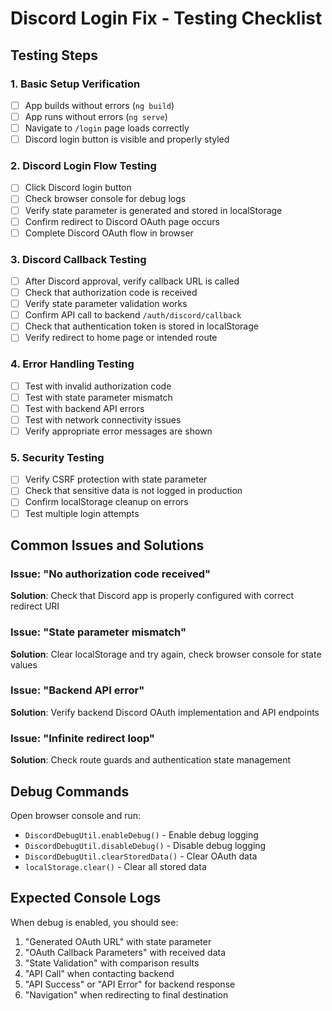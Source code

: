 # Discord Login Fix - Testing Checklist

## Testing Steps

### 1. Basic Setup Verification

- [ ] App builds without errors (`ng build`)
- [ ] App runs without errors (`ng serve`)
- [ ] Navigate to `/login` page loads correctly
- [ ] Discord login button is visible and properly styled

### 2. Discord Login Flow Testing

- [ ] Click Discord login button
- [ ] Check browser console for debug logs
- [ ] Verify state parameter is generated and stored in localStorage
- [ ] Confirm redirect to Discord OAuth page occurs
- [ ] Complete Discord OAuth flow in browser

### 3. Discord Callback Testing

- [ ] After Discord approval, verify callback URL is called
- [ ] Check that authorization code is received
- [ ] Verify state parameter validation works
- [ ] Confirm API call to backend `/auth/discord/callback`
- [ ] Check that authentication token is stored in localStorage
- [ ] Verify redirect to home page or intended route

### 4. Error Handling Testing

- [ ] Test with invalid authorization code
- [ ] Test with state parameter mismatch
- [ ] Test with backend API errors
- [ ] Test with network connectivity issues
- [ ] Verify appropriate error messages are shown

### 5. Security Testing

- [ ] Verify CSRF protection with state parameter
- [ ] Check that sensitive data is not logged in production
- [ ] Confirm localStorage cleanup on errors
- [ ] Test multiple login attempts

## Common Issues and Solutions

### Issue: "No authorization code received"

**Solution**: Check that Discord app is properly configured with correct redirect URI

### Issue: "State parameter mismatch"

**Solution**: Clear localStorage and try again, check browser console for state values

### Issue: "Backend API error"

**Solution**: Verify backend Discord OAuth implementation and API endpoints

### Issue: "Infinite redirect loop"

**Solution**: Check route guards and authentication state management

## Debug Commands

Open browser console and run:

- `DiscordDebugUtil.enableDebug()` - Enable debug logging
- `DiscordDebugUtil.disableDebug()` - Disable debug logging
- `DiscordDebugUtil.clearStoredData()` - Clear OAuth data
- `localStorage.clear()` - Clear all stored data

## Expected Console Logs

When debug is enabled, you should see:

1. "Generated OAuth URL" with state parameter
2. "OAuth Callback Parameters" with received data
3. "State Validation" with comparison results
4. "API Call" when contacting backend
5. "API Success" or "API Error" for backend response
6. "Navigation" when redirecting to final destination
